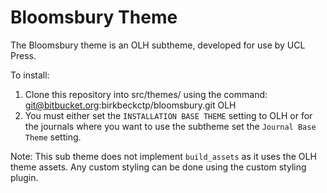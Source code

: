 Bloomsbury Theme
================

The Bloomsbury theme is an OLH subtheme, developed for use by UCL Press.

To install:

1. Clone this repository into src/themes/ using the command: git@bitbucket.org:birkbeckctp/bloomsbury.git OLH
2. You must either set the `INSTALLATION BASE THEME` setting to OLH or for the journals where you want to use the subtheme set the `Journal Base Theme` setting.

Note: This sub theme does not implement `build_assets` as it uses the OLH theme assets. Any custom styling can be done using the custom styling plugin.